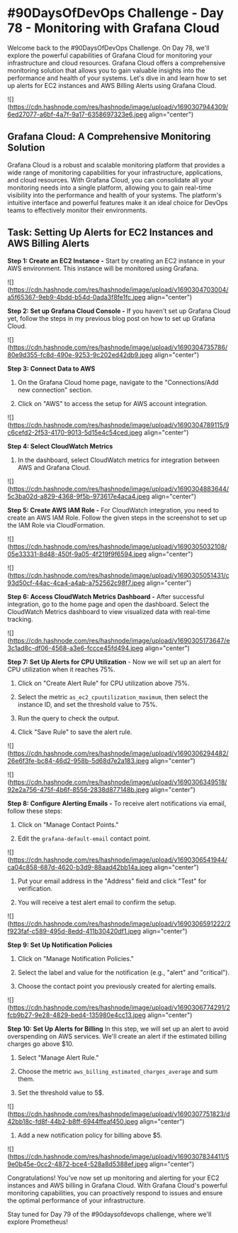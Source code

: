 # #90DaysOfDevOps Challenge - Day 78 - Monitoring with Grafana Cloud

Welcome back to the #90DaysOfDevOps Challenge. On Day 78, we'll explore the powerful capabilities of Grafana Cloud for monitoring your infrastructure and cloud resources. Grafana Cloud offers a comprehensive monitoring solution that allows you to gain valuable insights into the performance and health of your systems. Let's dive in and learn how to set up alerts for EC2 instances and AWS Billing Alerts using Grafana Cloud.

![](https://cdn.hashnode.com/res/hashnode/image/upload/v1690307944309/6ed27077-a6bf-4a7f-9a17-6358697323e6.jpeg align="center")

## Grafana Cloud: A Comprehensive Monitoring Solution

Grafana Cloud is a robust and scalable monitoring platform that provides a wide range of monitoring capabilities for your infrastructure, applications, and cloud resources. With Grafana Cloud, you can consolidate all your monitoring needs into a single platform, allowing you to gain real-time visibility into the performance and health of your systems. The platform's intuitive interface and powerful features make it an ideal choice for DevOps teams to effectively monitor their environments.

## Task: Setting Up Alerts for EC2 Instances and AWS Billing Alerts

**Step 1: Create an EC2 Instance -** Start by creating an EC2 instance in your AWS environment. This instance will be monitored using Grafana.

![](https://cdn.hashnode.com/res/hashnode/image/upload/v1690304703004/a5f65367-9eb9-4bdd-b54d-0ada3f8fe1fc.jpeg align="center")

**Step 2: Set up Grafana Cloud Console -** If you haven't set up Grafana Cloud yet, follow the steps in my previous blog post on how to set up Grafana Cloud.

![](https://cdn.hashnode.com/res/hashnode/image/upload/v1690304735786/80e9d355-fc8d-490e-9253-9c202ed42db9.jpeg align="center")

**Step 3: Connect Data to AWS**

1. On the Grafana Cloud home page, navigate to the "Connections/Add new connection" section.
    
2. Click on "AWS" to access the setup for AWS account integration.
    

![](https://cdn.hashnode.com/res/hashnode/image/upload/v1690304789115/9c6cefd2-2f53-4170-9013-5d15e4c54ced.jpeg align="center")

**Step 4: Select CloudWatch Metrics**

1. In the dashboard, select CloudWatch metrics for integration between AWS and Grafana Cloud.
    

![](https://cdn.hashnode.com/res/hashnode/image/upload/v1690304883644/5c3ba02d-a829-4368-9f5b-973617e4aca4.jpeg align="center")

**Step 5: Create AWS IAM Role -** For CloudWatch integration, you need to create an AWS IAM Role. Follow the given steps in the screenshot to set up the IAM Role via CloudFormation.

![](https://cdn.hashnode.com/res/hashnode/image/upload/v1690305032108/05e33331-8d48-450f-9a05-4f219f9f6594.jpeg align="center")

![](https://cdn.hashnode.com/res/hashnode/image/upload/v1690305051431/c93d50cf-44ac-4ca4-a4ab-a752562c98f7.jpeg align="center")

**Step 6: Access CloudWatch Metrics Dashboard -** After successful integration, go to the home page and open the dashboard. Select the CloudWatch Metrics dashboard to view visualized data with real-time tracking.

![](https://cdn.hashnode.com/res/hashnode/image/upload/v1690305173647/e3c1ad8c-df06-4568-a3e6-fccce45fd494.jpeg align="center")

**Step 7: Set Up Alerts for CPU Utilization** - Now we will set up an alert for CPU utilization when it reaches 75%.

1. Click on "Create Alert Rule" for CPU utilization above 75%.
    
2. Select the metric `as_ec2_cpuutilization_maximum`, then select the instance ID, and set the threshold value to 75%.
    
3. Run the query to check the output.
    
4. Click "Save Rule" to save the alert rule.
    

![](https://cdn.hashnode.com/res/hashnode/image/upload/v1690306294482/26e6f3fe-bc84-46d2-958b-5d68d7e2a183.jpeg align="center")

![](https://cdn.hashnode.com/res/hashnode/image/upload/v1690306349518/92e2a756-475f-4b6f-8556-2838d877148b.jpeg align="center")

**Step 8: Configure Alerting Emails -** To receive alert notifications via email, follow these steps:

1. Click on "Manage Contact Points."
    
2. Edit the `grafana-default-email` contact point.
    

![](https://cdn.hashnode.com/res/hashnode/image/upload/v1690306541944/ca04c858-687d-4620-b3d9-88aad42bb14a.jpeg align="center")

1. Put your email address in the "Address" field and click "Test" for verification.
    
2. You will receive a test alert email to confirm the setup.
    

![](https://cdn.hashnode.com/res/hashnode/image/upload/v1690306591222/2f923faf-c589-495d-8edd-411b30420df1.jpeg align="center")

**Step 9: Set Up Notification Policies**

1. Click on "Manage Notification Policies."
    
2. Select the label and value for the notification (e.g., "alert" and "critical").
    
3. Choose the contact point you previously created for alerting emails.
    

![](https://cdn.hashnode.com/res/hashnode/image/upload/v1690306774291/2fcb9b27-9e28-4829-bed4-135980e4cc13.jpeg align="center")

**Step 10: Set Up Alerts for Billing** In this step, we will set up an alert to avoid overspending on AWS services. We'll create an alert if the estimated billing charges go above $10.

1. Select "Manage Alert Rule."
    
2. Choose the metric `aws_billing_estimated_charges_average` and sum them.
    
3. Set the threshold value to 5$.
    

![](https://cdn.hashnode.com/res/hashnode/image/upload/v1690307751823/d42bb18c-fd8f-44b2-b8ff-6944ffeaf450.jpeg align="center")

1. Add a new notification policy for billing above $5.
    

![](https://cdn.hashnode.com/res/hashnode/image/upload/v1690307834411/59e0b45e-0cc2-4872-bce4-528a8d5388ef.jpeg align="center")

Congratulations! You've now set up monitoring and alerting for your EC2 instances and AWS billing in Grafana Cloud. With Grafana Cloud's powerful monitoring capabilities, you can proactively respond to issues and ensure the optimal performance of your infrastructure.

Stay tuned for Day 79 of the #90daysofdevops challenge, where we'll explore Prometheus!
